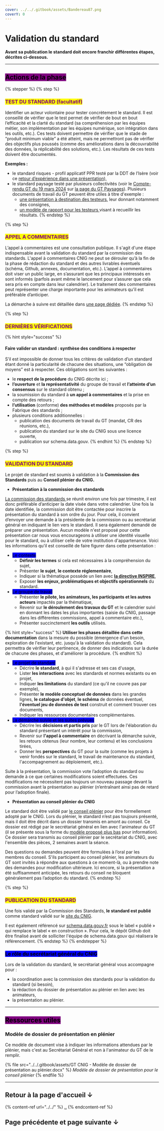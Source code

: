 ```yaml
---
cover: ../../.gitbook/assets/Bandereau87.png
coverY: 0
---
```


# Validation du standard

**Avant sa publication le standard doit encore franchir différentes étapes, décrites ci-dessous.**

***

## <mark style="background-color:purple;">Actions de la phase</mark>

{% stepper %}
{% step %}
### <mark style="color:purple;">TEST DU STANDARD (facultatif)</mark>

Identifier un acteur volontaire pour tester concrètement le standard. Il est conseillé de vérifier que le test permet de vérifier de bout en bout l’efficacité et la clarté du standard (sa compréhension par les équipes métier, son implémentation par les équipes numérique, son intégration dans les outils, etc.). Ces tests doivent permettre de vérifier que le stade de “produit minimum viable” a été atteint, mais ne permettront pas de vérifier des objectifs plus poussés (comme des améliorations dans la découvrabilité des données, la réplicabilité des solutions, etc.). Les résultats de ces tests doivent être documentés.&#x20;

**Exemples :**&#x20;

* le standard risques - profil applicatif PPR testé par la DDT de l’Isère (voir ce [retour d’expérience dans une présentation](https://youtu.be/1-OFlNQiGtw?feature=shared\&t=3504)),
* le standard paysage testé par plusieurs collectivités (voir le [Compte-rendu GT du 19 mars 2024](https://cnig.gouv.fr/IMG/pdf/240319_cr_gt6_standard_paysages_diffusion.pdf) sur [la page du GT Paysages](https://cnig.gouv.fr/gt-paysages-a25941.html)). Plusieurs documents de travail du GT peuvent être utiles à titre d'exemple :&#x20;
  * [une présentation à destination des testeurs](https://github.com/cnigfr/schema-paysage/blob/main/test%20standard/2023.11.13%20Pr%C3%A9sentation%20Standard%20Paysage%20pour%20tests%20v1.3.pdf), leur donnant notamment des consignes,
  * [un modèle de rapport pour les testeurs ](https://github.com/cnigfr/schema-paysage/blob/main/test%20standard/231113_Rapport%20de%20test%20-%20formulaire%20v2023-11.pdf)visant à recueillir les résultats.
{% endstep %}

{% step %}
### <mark style="color:purple;">APPEL A COMMENTAIRES</mark>

L’appel à commentaires est une consultation publique. Il s'agit d'une étape indispensable avant la validation du standard par la commission des standards. L'appel à commentaires CNIG ne peut se dérouler qu’à la fin de la phase de rédaction du standard et des autres livrables éventuels (schéma, Github, annexes, documentation, etc.). L’appel à commentaires doit viser un public large, en s’assurant que les principaux intéressés en sont informés (parfois avant même le lancement pour s’assurer que cela sera pris en compte dans leur calendrier). Le traitement des commentaires peut représenter une charge importante pour les animateurs qu’il est préférable d’anticiper.

La démarche à suivre est détaillée dans [une page dédiée](https://app.gitbook.com/o/w6D6SnLwCXQaMMSzcTvp/s/weZQRU1RV5So9WzNyxlW/~/changes/17/la-fabrique-des-standards/validation-du-standard/realiser-un-appel-a-commentaires).
{% endstep %}

{% step %}
### <mark style="color:purple;">DERNIÈRES VÉRIFICATIONS</mark>

{% hint style="success" %}
#### Faire valider un standard : synthèse des conditions à respecter   <a href="#docs-internal-guid-665f0eed-7fff-c85b-bb50-7167a0448e9e" id="docs-internal-guid-665f0eed-7fff-c85b-bb50-7167a0448e9e"></a>

S’il est impossible de donner tous les critères de validation d’un standard étant donné la particularité de chacune des situations, une “obligation de moyens” est à respecter. Ces obligations sont les suivantes :&#x20;

* le **respect de la procédure** du CNIG décrite ici ;&#x20;
* **l’ouverture** et **la représentativité** du groupe de travail et **l’atteinte d’un consensus** sur le standard obtenu ;
* la soumission du standard à **un appel à commentaires** et la prise en compte des retours ;
* **l’utilisation** (conforme) **des méthodes et modèles** proposés par la Fabrique des standards ;
* plusieurs conditions additionnelles :&#x20;
  * publication des documents de travail du GT (mandat, CR des réunions, etc.),&#x20;
  * publication du standard sur le site du CNIG sous une licence ouverte,
  * publication sur schema.data.gouv.
{% endhint %}
{% endstep %}

{% step %}
### <mark style="color:purple;">VALIDATION DU STANDARD</mark>

Le projet de standard est soumis à validation à la **Commission des Standards** puis au **Conseil plénier du CNIG.**&#x20;

* **Présentation à la commission des standards**

[La commission des standards ](https://cnig.gouv.fr/commission-des-standards-a640.html)se réunit environ une fois par trimestre, il est donc préférable d’anticiper la date visée dans votre calendrier. Une fois la date identifiée, la commission doit être contactée pour inscrire la présentation du standard à son ordre du jour. Pour cela, il convient d’envoyer une demande à la présidente de la commission ou au secrétariat général en indiquant le lien vers le standard. Il sera également demandé de préparer une présentation. Aucun modèle n'est proposé pour cette présentation car nous vous encourageons à utiliser une identité visuelle pour le standard, ou à utiliser celle de votre institution d'appartenance. Voici les informations qu'il est conseillé de faire figurer dans cette présentation :&#x20;

* <mark style="background-color:blue;">Le contexte</mark>
  * **Définir les termes** si cela est nécessaires à la compréhension du sujet,
  * Présenter **le sujet**, **le contexte réglementaire**,&#x20;
  * Indiquer si la thématique possède un lien avec [**la directive INSPIRE**](https://cnig.gouv.fr/presentation-de-la-directive-a8991.html),
  * Exposer **les enjeux, problématiques et objectifs opérationnels** du standard.
* <mark style="background-color:blue;">Le groupe de travail</mark>&#x20;
  * Présenter **le pilote, les animateurs, les participants et les autres acteurs** impactés par la thématique,
  * Revenir sur **le déroulement des travaux du GT** et le calendrier suivi en donnant les dates les plus importantes (saisie du CNIG, passage dans les différentes commissions, appel à commentaire etc.),&#x20;
  * Présenter succinctement **les outils** utilisés.

{% hint style="success" %}
**Utiliser les phases détaillée dans cette documentation** dans la mesure du possible (émergence d'un besoin, exploration de l'existant, etc. jusqu'à la validation du standard). Cela permettra de vérifier leur pertinence, de donner des indications sur la durée de chacune des phases, et d'améliorer la procédure.
{% endhint %}

* <mark style="background-color:blue;">Le projet de standard</mark>&#x20;
  * Décrire **le standard**, à qui il s'adresse et ses cas d'usage,
  * Lister **les interactions** avec les standards et normes existants ou en projet,&#x20;
  * Indiquer **les limitations** du standard (ce qu'il ne couvre pas par exemple),
  * Présenter **le** **modèle conceptuel de données** dans les grandes lignes, **le catalogue d'objet**, **le schéma** de données éventuel, **l'éventuel jeu de données de test** construit et comment trouver ces documents,
  * Indiquer les ressources documentaires complémentaires.
* <mark style="background-color:blue;">La démarche suivie et les suites prévues</mark>
  * Décrire les **décisions et partis pris** par le GT lors de l'élaboration du standard présentant un intérêt pour la commission,&#x20;
  * Revenir sur **l'appel à commentaire** en décrivant la démarche suivie, les retours obtenus (leur nombre, leur contenu) et les conclusions tirées,
  * Donner les **perspectives** du GT pour la suite (comme les projets à venir fondés sur le standard, le travail de maintenance du standard, l'accompagnement au déploiement, etc.).

Suite à la présentation, la commission vote l’adoption du standard ou demande à ce que certaines modifications soient effectuées. Ces modifications ne nécessitent pas toujours un nouveau passage devant la commission avant la présentation au plénier (n’entraînant ainsi pas de retard pour l’adoption finale).&#x20;

* **Présentation au conseil plénier du CNIG**

Le standard doit être validé par [le conseil plénier](https://cnig.gouv.fr/conseil-plenier-a972.html) pour être formellement adopté par le CNIG. Lors du plénier, le standard n’est pas toujours présenté, mais il doit être décrit dans un dossier transmis en amont au conseil. Ce dossier est rédigé par le secrétariat général en lien avec l'animateur du GT (il se présente sous la forme du [modèle proposé plus bas](./#modele-de-dossier-de-presentation-en-plenier) pour information). Ce dossier sera transmis au conseil plénier par le secrétariat du CNIG, avec l'ensemble des pièces, 2 semaines avant la séance.&#x20;

Des questions ou demandes peuvent être formulées à l’oral par les membres du conseil. S'ils participent au conseil plénier, les animateurs du GT sont invités à répondre aux questions à ce moment-là, ou à prendre note des demandes pour modification ultérieure. Ici encore, si la présentation a été suffisamment anticipée, les retours du conseil ne bloquent généralement pas l’adoption du standard.
{% endstep %}

{% step %}
### <mark style="color:purple;">PUBLICATION DU STANDARD</mark>

Une fois validé par la Commission des Standards, **le standard est publié** comme standard validé sur le [site du CNIG](https://cnig.gouv.fr/les-standards-cnig-a18959.html#H_Tableau-et-liste-des-standards-CNIG).

Il est également référencé sur [schema.data.gouv.fr](https://schema.data.gouv.fr) sous le label « publié » qui remplace le label « en construction ». Pour cela, le dépôt Github doit être finalisé avant de solliciter l'équipe de schema.data.gouv qui réalisera le référencement.&#x20;
{% endstep %}
{% endstepper %}

### <mark style="background-color:blue;">Le rôle du secrétariat général du CNIG</mark>

Lors de la validation du standard, le secrétariat général vous accompagne pour :&#x20;

* la coordination avec la commission des standards pour la validation du standard (si besoin),&#x20;
* la rédaction du dossier de présentation au plénier en lien avec les animateurs,&#x20;
* la présentation au plénier.&#x20;

***



## <mark style="background-color:purple;">Ressources utiles</mark>

### Modèle de dossier de présentation en plénier

Ce modèle de document vise à indiquer les informations attendues par le plénier, mais c'est au Secrétariat Général et non à l'animateur du GT de le remplir.

{% file src="../../.gitbook/assets/GT CNIG - Modèle de dossier de présentation au plénier.docx" %}
_Modèle de dossier de présentation pour le conseil plénier_
{% endfile %}

***



## Retour à la page d'accueil ↓

{% content-ref url="../../" %}
[..](../../)
{% endcontent-ref %}

## Page précédente et page suivante ↓
